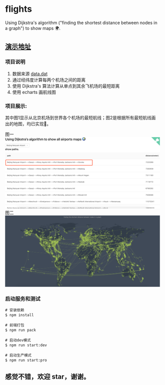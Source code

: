 # flights
Using Dijkstra's algorithm ("finding the shortest distance between nodes in a graph") to show maps 🌍.


<h2><a href="http://106.15.231.221:8101/" target="_blank">演示地址</a></h2>

### 项目说明
1. 数据来源 [data.dat](https://openflights.org/data.html)
2. 通过经纬度计算每两个机场之间的距离
3. 使用 Dijkstra's 算法计算从单点到其余飞机场的最短距离
4. 使用 echarts 画航线图

### 项目展示:

其中图1显示从北京机场到世界各个机场的最短航线；图2是根据所有最短航线画出的地图，均已实现💪。

图一
![图一](./assert/1.png)
图二
![图二](./assert/2.png)

### 启动服务和测试
```
# 安装依赖
$ npm install 

# 前端打包
$ npm run pack

# 启动dev模式
$ npm run start:dev

# 启动生产模式
$ npm run start:pro

```
<h2> 感觉不错，欢迎 star，谢谢。<h2>

